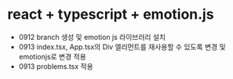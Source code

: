 # react + typescript + emotion.js

- 0912 branch 생성 및 emotion js 라이브러리 설치
- 0913 index.tsx, App.tsx의 Div 엘리먼트를 재사용할 수 있도록 변경 및 emotionjs로 변경 적용
- 0913 problems.tsx 적용
